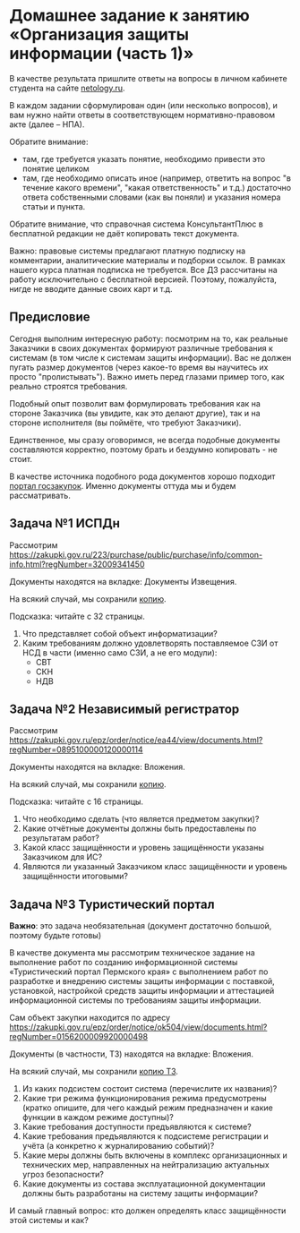 # Домашнее задание к занятию «Организация защиты информации (часть 1)»

В качестве результата пришлите ответы на вопросы в личном кабинете студента на сайте [netology.ru](https://netology.ru).

В каждом задании сформулирован один (или несколько вопросов), и вам нужно найти ответы в соответствующем нормативно-правовом акте (далее – НПА).

Обратите внимание:
* там, где требуется указать понятие, необходимо привести это понятие целиком 
* там, где необходимо описать иное (например, ответить на вопрос "в течение какого времени", "какая ответственность" и т.д.) достаточно ответа собственными словами (как вы поняли) и указания номера статьи и пункта.

Обратите внимание, что справочная система КонсультантПлюс в бесплатной редакции не даёт копировать текст документа.

Важно: правовые системы предлагают платную подписку на комментарии, аналитические материалы и подборки ссылок. В рамках нашего курса платная подписка не требуется. Все ДЗ рассчитаны на работу исключительно с бесплатной версией. Поэтому, пожалуйста, нигде не вводите данные своих карт и т.д.

## Предисловие

Сегодня выполним интересную работу: посмотрим на то, как реальные Заказчики в своих документах формируют различные требования к системам (в том числе к системам защиты информации). Вас не должен пугать размер документов (через какое-то время вы научитесь их просто "пролистывать"). Важно иметь перед глазами пример того, как реально строятся требования.

Подобный опыт позволит вам формулировать требования как на стороне Заказчика (вы увидите, как это делают другие), так и на стороне исполнителя (вы поймёте, что требуют Заказчики).

Единственное, мы сразу оговоримся, не всегда подобные документы составляются корректно, поэтому брать и бездумно копировать - не стоит.

В качестве источника подобного рода документов хорошо подходит [портал госзакупок](https://zakupki.gov.ru/epz/main/public/home.html). Именно документы оттуда мы и будем рассматривать.

## Задача №1 ИСПДн

Рассмотрим https://zakupki.gov.ru/223/purchase/public/purchase/info/common-info.html?regNumber=32009341450 

Документы находятся на вкладке: Документы Извещения.

На всякий случай, мы сохранили [копию](assets/ispdn.docx).

Подсказка: читайте с 32 страницы.

1. Что представляет собой объект информатизации?
1. Каким требованиям должно удовлетворять поставляемое СЗИ от НСД в части (именно само СЗИ, а не его модули):
    * СВТ
    * СКН
    * НДВ
    
## Задача №2 Независимый регистратор

Рассмотрим https://zakupki.gov.ru/epz/order/notice/ea44/view/documents.html?regNumber=0895100000120000114

Документы находятся на вкладке: Вложения.

На всякий случай, мы сохранили [копию](assets/registrator.docx).

Подсказка: читайте с 16 страницы.

1. Что необходимо сделать (что является предметом закупки)?
1. Какие отчётные документы должны быть предоставлены по результатам работ?
1. Какой класс защищённости и уровень защищённости указаны Заказчиком для ИС?
1. Являются ли указанный Заказчиком класс защищённости и уровень защищённости итоговыми?

## Задача №3 Туристический портал

**Важно**: это задача необязательная (документ достаточно большой, поэтому будьте готовы)

В качестве документа мы рассмотрим техническое задание на выполнение работ по созданию информационной системы «Туристический портал Пермского края» с выполнением работ по разработке и внедрению системы защиты информации с поставкой, установкой, настройкой средств защиты информации и аттестацией информационной системы по требованиям защиты информации.

Сам объект закупки находится по адресу https://zakupki.gov.ru/epz/order/notice/ok504/view/documents.html?regNumber=0156200009920000498

Документы (в частности, ТЗ) находятся на вкладке: Вложения.

На всякий случай, мы сохранили [копию ТЗ](assets/tourist.docx).

1. Из каких подсистем состоит система (перечислите их названия)?
1. Какие три режима функционирования режима предусмотрены (кратко опишите, для чего каждый режим предназначен и какие функции в каждом режиме доступны)?
1. Какие требования доступности предъявляются к системе?
1. Какие требования предъявляются к подсистеме регистрации и учёта (а конкретно к журналированию событий)?
1. Какие меры должны быть включены в комплекс организационных и технических мер, направленных на нейтрализацию актуальных угроз безопасности?
1. Какие документы из состава эксплуатационной документации должны быть разработаны на систему защиты информации?

И самый главный вопрос: кто должен определять класс защищённости этой системы и как?

